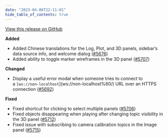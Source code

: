```yaml
---
date: "2023-04-06T22:11:01"
hide_table_of_contents: true
---
```

[View this release on GitHub](https://github.com/foxglove/studio/releases/tag/v1.49.0)

**Added**
- Added Chinese translations for the Log, Plot, and 3D panels, sidebar’s data source info, and welcome dialog ([#5676](https://github.com/foxglove/studio/pull/5676))
- Added ability to toggle marker wireframes in the 3D panel ([#5707](https://github.com/foxglove/studio/pull/5707))

**Changed**
- Display a useful error modal when someone tries to connect to a `[ws://non-localhost`](ws://non-localhost%60/) URL over an HTTPS connection ([#5692](https://github.com/foxglove/studio/pull/5692)) 

**Fixed**
- Fixed shortcut for clicking to select multiple panels ([#5706](https://github.com/foxglove/studio/pull/5706))
- Fixed objects disappearing when playing after changing topic visibility in the 3D panel ([#5712](https://github.com/foxglove/studio/pull/5712)) 
- Fixed issue with subscribing to camera calibration topics in the Image panel ([#5715](https://github.com/foxglove/studio/pull/5715))